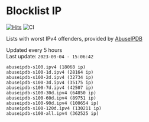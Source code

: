 # Blocklist IP

[![Hits](https://hits.seeyoufarm.com/api/count/incr/badge.svg?url=https%3A%2F%2Fgithub.com%2Fborestad%2Fblocklist-ip%2F&count_bg=%2379C83D&title_bg=%23555555&icon=&icon_color=%23E7E7E7&title=hits&edge_flat=false)](https://hits.seeyoufarm.com)  ![CI](https://img.shields.io/github/workflow/status/borestad/blocklist-ip/CI?style=flat-square)

Lists with worst IPv4 offenders, provided by [AbuseIPDB](https://www.abuseipdb.com/)

<!-- FOOTER-PLACEHOLDER -->
Updated every 5 hours<br>
Last update: `2023-09-04 - 15:06:42`
```
abuseipdb-s100.ipv4 (18068 ip)
abuseipdb-s100-1d.ipv4 (28164 ip)
abuseipdb-s100-2d.ipv4 (32734 ip)
abuseipdb-s100-3d.ipv4 (35175 ip)
abuseipdb-s100-7d.ipv4 (42507 ip)
abuseipdb-s100-30d.ipv4 (64850 ip)
abuseipdb-s100-60d.ipv4 (89751 ip)
abuseipdb-s100-90d.ipv4 (100654 ip)
abuseipdb-s100-120d.ipv4 (130211 ip)
abuseipdb-s100-all.ipv4 (362525 ip)
```
